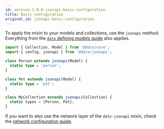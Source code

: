 ```yaml
---
id: version-2.0.0-jsonapi-basic-configuration
title: Basic configuration
original_id: jsonapi-basic-configuration
---
```


To apply the mixin to your models and collections, use the `jsonapi` method. Everything from the [`datx` defining models guide](defining-models) also applies.

```typescript
import { Collection, Model } from '@datx/core';
import { config, jsonapi } from '@datx/jsonapi';

class Person extends jsonapi(Model) {
  static type = 'person';
}

class Pet extends jsonapi(Model) {
  static type = 'pet';
}

class MyCollection extends jsonapi(Collection) {
  static types = [Person, Pet];
}
```

If you want to also use the network layer of the `datx-jsonapi` mixin, check the [network configuration guide](jsonapi-network-configuration).
